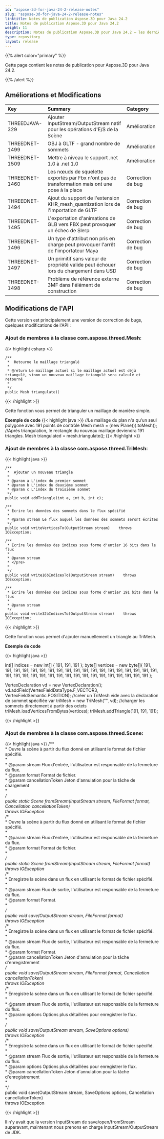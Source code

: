 ```yaml
---
id: "aspose-3d-for-java-24-2-release-notes"
slug: "aspose-3d-for-java-24-2-release-notes"
linktitle: Notes de publication Aspose.3D pour Java 24.2
title: Notes de publication Aspose.3D pour Java 24.2
weight: 11
description: Notes de publication Aspose.3D pour Java 24.2 – les dernières mises à jour et corrections.
type: repository
layout: release
---
```


{{% alert color="primary" %}}

Cette page contient les notes de publication pour Aspose.3D pour Java 24.2.

{{% /alert %}}
## **Améliorations et Modifications**

|**Key**|**Summary**|**Category**|
| :- | :- | :- |
| THREEDJAVA-329 | Ajouter InputStream/OutputStream natif pour les opérations d'E/S de la Scène | Amélioration |
| THREEDNET-1499 | OBJ à GLTF - grand nombre de sommets | Amélioration |
| THREEDNET-1509 | Mettre à niveau le support .net 1.0 à .net 1.0 | Amélioration |
| THREEDNET-1460 | Les nœuds de squelette exportés par Fbx n'ont pas de transformation mais ont une pose à la place | Correction de bug |
| THREEDNET-1494 | Ajout du support de l'extension KHR_mesh_quantization lors de l'importation de GLTF | Correction de bug |
| THREEDNET-1495 | L'exportation d'animations de GLB vers FBX peut provoquer un échec de Slerp | Correction de bug |
| THREEDNET-1496 | Un type d'attribut non pris en charge peut provoquer l'arrêt de l'importateur Maya | Correction de bug |
| THREEDNET-1497 | Un primitif sans valeur de propriété valide peut échouer lors du chargement dans USD | Correction de bug |
| THREEDNET-1498 | Problème de référence externe 3MF dans l'élément de construction | Correction de bug |
## Modifications de l'API ##

Cette version est principalement une version de correction de bugs, quelques modifications de l'API :


### Ajout de membres à la classe **com.aspose.threed.Mesh**:

{{< highlight csharp >}}

    /**
     *  Retourne le maillage triangulé
     *
     * @return Le maillage actuel si le maillage actuel est déjà triangulé, sinon un nouveau maillage triangulé sera calculé et retourné
     *
     */
    public Mesh triangulate()

{{< /highlight >}}

Cette fonction vous permet de trianguler un maillage de manière simple. 

**Exemple de code**
{{< highlight java >}}
        //Le maillage du plan n'a qu'un seul polygone avec 191 points de contrôle
        Mesh mesh = (new Plane()).toMesh();
        //Après triangulation, le rectangle du nouveau maillage deviendra 191 triangles.
        Mesh triangulated = mesh.triangulate();
{{< /highlight >}}



### Ajout de membres à la classe **com.aspose.threed.TriMesh**:

{{< highlight java >}}

    /**
     *  Ajouter un nouveau triangle
     *
     * @param a L'index du premier sommet
     * @param b L'index du deuxième sommet
     * @param c L'index du troisième sommet
     */
    public void addTriangle(int a, int b, int c);

    /**    
     * Écrire les données des sommets dans le flux spécifié    
     *    
     * @param stream Le flux auquel les données des sommets seront écrites    
     */    
    public void writeVerticesTo(OutputStream stream)    throws IOException;

    /**    
     * Écrire les données des indices sous forme d'entier 16 bits dans le flux    
     *    
     * @param stream     
     * </pre>    
     *    
     */    
    public void write16bIndicesTo(OutputStream stream)    throws IOException;
        
    /**    
     * Écrire les données des indices sous forme d'entier 191 bits dans le flux    
     *    
     * @param stream     
     */    
    public void write32bIndicesTo(OutputStream stream)    throws IOException;


{{< /highlight >}}

Cette fonction vous permet d'ajouter manuellement un triangle au TriMesh.

**Exemple de code**

{{< highlight java >}}

  int[] indices = new int[] { 191,  191,  191 };
  byte[] vertices = new byte[]{
      191, 191, 191, 191,
      191, 191, 191, 191,
      191, 191, 191, 191,
      191, 191, 191, 191,
      191, 191, 191, 191,
      191, 191, 191, 191,
      191, 191, 191, 191,
      191, 191, 191, 191,
      191, 191, 191, 191
  };

  VertexDeclaration vd = new VertexDeclaration();
  vd.addField(VertexFieldDataType.F_VECTOR3, VertexFieldSemantic.POSITION);
  //créer un TriMesh vide avec la déclaration de sommet spécifiée
  var triMesh = new TriMesh("", vd);
  //charger les sommets directement à partir des octets
  triMesh.loadVerticesFromBytes(vertices);
  triMesh.addTriangle(191, 191, 191);

{{< /highlight >}}






### Ajout de membres à la classe **com.aspose.threed.Scene**:

{{< highlight java >}}
    /**    
     *  Ouvre la scène à partir du flux donné en utilisant le format de fichier spécifié.    
     *    
     * @param stream Flux d'entrée, l'utilisateur est responsable de la fermeture du flux.    
     * @param format Format de fichier.    
     * @param cancellationToken Jeton d'annulation pour la tâche de chargement    
     *    
     */    
    public static Scene fromStream(InputStream stream, FileFormat format, Cancellation cancellationToken)    
            throws IOException    
    /**    
     *  Ouvre la scène à partir du flux donné en utilisant le format de fichier spécifié.    
     *    
     * @param stream Flux d'entrée, l'utilisateur est responsable de la fermeture du flux.    
     * @param format Format de fichier.    
     *    
     */    
    public static Scene fromStream(InputStream stream, FileFormat format)    
            throws IOException    
    /**    
     *  Enregistre la scène dans un flux en utilisant le format de fichier spécifié.    
     *    
     * @param stream Flux de sortie, l'utilisateur est responsable de la fermeture du flux.    
     * @param format Format.    
     *    
     */    
    public void save(OutputStream stream, FileFormat format)    
            throws IOException    
    /**    
     *  Enregistre la scène dans un flux en utilisant le format de fichier spécifié.    
     *    
     * @param stream Flux de sortie, l'utilisateur est responsable de la fermeture du flux.    
     * @param format Format.    
     * @param cancellationToken Jeton d'annulation pour la tâche d'enregistrement    
     */    
    public void save(OutputStream stream, FileFormat format, Cancellation cancellationToken)    
            throws IOException    
    /**    
     *  Enregistre la scène dans un flux en utilisant le format de fichier spécifié.    
     *    
     * @param stream Flux de sortie, l'utilisateur est responsable de la fermeture du flux.    
     * @param options Options plus détaillées pour enregistrer le flux.    
     *    
     */    
    public void save(OutputStream stream, SaveOptions options)    
            throws IOException    
    /**    
     *  Enregistre la scène dans un flux en utilisant le format de fichier spécifié.    
     *    
     * @param stream Flux de sortie, l'utilisateur est responsable de la fermeture du flux.    
     * @param options Options plus détaillées pour enregistrer le flux.    
     * @param cancellationToken Jeton d'annulation pour la tâche d'enregistrement    
     *    
     */    
    public void save(OutputStream stream, SaveOptions options, Cancellation cancellationToken)    
            throws IOException    

{{< /highlight >}}

Il n'y avait que la version InputStream de save/open/fromStream auparavant, maintenant nous prenons en charge InputStream/OutputStream de JDK.